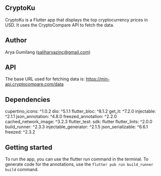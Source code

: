 ## CryptoKu
CryptoKu is a Flutter app that displays the top cryptocurrency prices in USD. It uses the CryptoCompare API to fetch the data.

## Author
Arya Gumilang (saliharyazinc@gmail.com)

## API
The base URL used for fetching data is: https://min-api.cryptocompare.com/data

## Dependencies
cupertino_icons: ^1.0.2
dio: ^5.1.1
flutter_bloc: ^8.1.2
get_it: ^7.2.0
injectable: ^2.1.1
json_annotation: ^4.8.0
freezed_annotation: ^2.2.0
cached_network_image: ^3.2.3
flutter_test: sdk: flutter
flutter_lints: ^2.0.0
build_runner: ^2.3.3
injectable_generator: ^2.1.5
json_serializable: ^6.6.1
freezed: ^2.3.2

## Getting started
To run the app, you can use the flutter run command in the terminal. To generate code for the annotations, use the `flutter pub run build_runner build` command.






